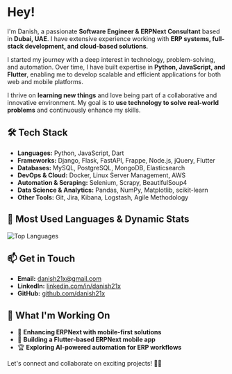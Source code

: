 # Hey!

I'm Danish, a passionate **Software Engineer & ERPNext Consultant** based in **Dubai, UAE**. I have extensive experience working with **ERP systems, full-stack development, and cloud-based solutions**.

I started my journey with a deep interest in technology, problem-solving, and automation. Over time, I have built expertise in **Python, JavaScript, and Flutter**, enabling me to develop scalable and efficient applications for both web and mobile platforms.

I thrive on **learning new things** and love being part of a collaborative and innovative environment. My goal is to **use technology to solve real-world problems** and continuously enhance my skills.

## 🛠️ Tech Stack

- **Languages:** Python, JavaScript, Dart
- **Frameworks:** Django, Flask, FastAPI, Frappe, Node.js, jQuery, Flutter
- **Databases:** MySQL, PostgreSQL, MongoDB, Elasticsearch
- **DevOps & Cloud:** Docker, Linux Server Management, AWS
- **Automation & Scraping:** Selenium, Scrapy, BeautifulSoup4
- **Data Science & Analytics:** Pandas, NumPy, Matplotlib, scikit-learn
- **Other Tools:** Git, Jira, Kibana, Logstash, Agile Methodology
## 📌 Most Used Languages & Dynamic Stats

![Top Languages](https://github-readme-stats.vercel.app/api/top-langs/?username=danish21x&layout=compact&theme=radical)

## 📫 Get in Touch

- **Email:** [danish21x@gmail.com](mailto:danish21x@gmail.com)
- **LinkedIn:** [linkedin.com/in/danish21x](https://linkedin.com/in/danish21x)
- **GitHub:** [github.com/danish21x](https://github.com/danish21x)

## 🌱 What I'm Working On
- 🚀 **Enhancing ERPNext with mobile-first solutions**
- 📲 **Building a Flutter-based ERPNext mobile app**
- 🏆 **Exploring AI-powered automation for ERP workflows**

Let's connect and collaborate on exciting projects! 🎯🚀

